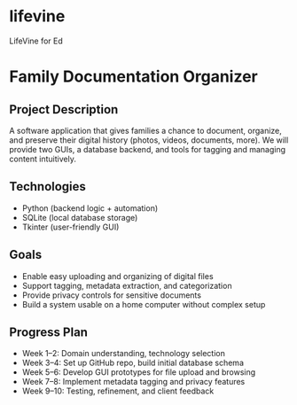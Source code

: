 # lifevine
LifeVine for Ed
# Family Documentation Organizer

## Project Description
A software application that gives families a chance to document, organize, and preserve their digital history (photos, videos, documents, more). We will provide two GUIs, a database backend, and tools for tagging and managing content intuitively.

## Technologies
- Python (backend logic + automation)
- SQLite (local database storage)
- Tkinter (user-friendly GUI)

## Goals
- Enable easy uploading and organizing of digital files
- Support tagging, metadata extraction, and categorization
- Provide privacy controls for sensitive documents
- Build a system usable on a home computer without complex setup

## Progress Plan
- Week 1–2: Domain understanding, technology selection  
- Week 3–4: Set up GitHub repo, build initial database schema  
- Week 5–6: Develop GUI prototypes for file upload and browsing  
- Week 7–8: Implement metadata tagging and privacy features  
- Week 9–10: Testing, refinement, and client feedback  
